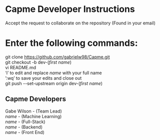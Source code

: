 # Capme Developer Instructions
Accept the request to collaborate on the repository (Found in your email)<br/>
# Enter the following commands:<br/>
git clone https://github.com/gabrielw98/Capme.git<br/>
git checkout -b dev-(*first name*)<br/>
vi README.md<br/>
‘i’ to edit and replace *name* with your full name<br/>
’:wq’ to save your edits and close out<br/>
git push --set-upstream origin dev-(*first name*)<br/>

## Capme Developers
Gabe Wilson - (Team Lead)<br/>
*name* - (Machine Learning)<br/>
*name* - (Full-Stack)<br/>
*name* - (Backend)<br/>
*name* - (Front End)












